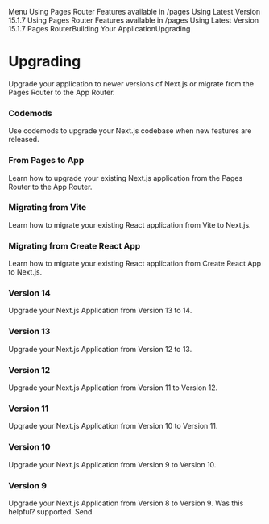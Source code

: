 Menu
Using Pages Router
Features available in /pages
Using Latest Version
15.1.7
Using Pages Router
Features available in /pages
Using Latest Version
15.1.7
Pages RouterBuilding Your ApplicationUpgrading
# Upgrading
Upgrade your application to newer versions of Next.js or migrate from the Pages Router to the App Router.
### Codemods
Use codemods to upgrade your Next.js codebase when new features are released.
### From Pages to App
Learn how to upgrade your existing Next.js application from the Pages Router to the App Router.
### Migrating from Vite
Learn how to migrate your existing React application from Vite to Next.js.
### Migrating from Create React App
Learn how to migrate your existing React application from Create React App to Next.js.
### Version 14
Upgrade your Next.js Application from Version 13 to 14.
### Version 13
Upgrade your Next.js Application from Version 12 to 13.
### Version 12
Upgrade your Next.js Application from Version 11 to Version 12.
### Version 11
Upgrade your Next.js Application from Version 10 to Version 11.
### Version 10
Upgrade your Next.js Application from Version 9 to Version 10.
### Version 9
Upgrade your Next.js Application from Version 8 to Version 9.
Was this helpful?
supported.
Send
